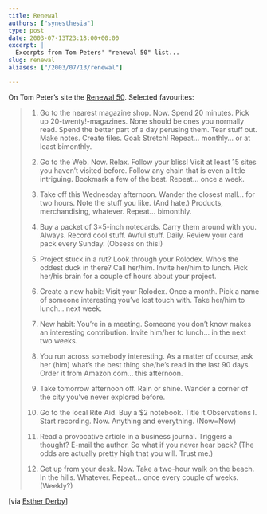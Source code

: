 ```yaml
---
title: Renewal
authors: ["synesthesia"]
type: post
date: 2003-07-13T23:18:00+00:00
excerpt: |
  Excerpts from Tom Peters' "renewal 50" list...
slug: renewal 
aliases: ["/2003/07/13/renewal"]

---
```

On Tom Peter&#8217;s site the [Renewal 50][1]. Selected favourites:

> 1. Go to the nearest magazine shop. Now. Spend 20 minutes. Pick up 20-twenty!-magazines. None should be ones you normally read. Spend the better part of a day perusing them. Tear stuff out. Make notes. Create files. Goal: Stretch! Repeat&#8230; monthly&#8230; or at least bimonthly.
> 
> 2. Go to the Web. Now. Relax. Follow your bliss! Visit at least 15 sites you haven&#8217;t visited before. Follow any chain that is even a little intriguing. Bookmark a few of the best. Repeat&#8230; once a week.
> 
> 3. Take off this Wednesday afternoon. Wander the closest mall&#8230; for two hours. Note the stuff you like. (And hate.) Products, merchandising, whatever. Repeat&#8230; bimonthly.
> 
> 4. Buy a packet of 3&#215;5-inch notecards. Carry them around with you. Always. Record cool stuff. Awful stuff. Daily. Review your card pack every Sunday. (Obsess on this!)
> 
> 6. Project stuck in a rut? Look through your Rolodex. Who&#8217;s the oddest duck in there? Call her/him. Invite her/him to lunch. Pick her/his brain for a couple of hours about your project.
> 
> 7. Create a new habit: Visit your Rolodex. Once a month. Pick a name of someone interesting you&#8217;ve lost touch with. Take her/him to lunch&#8230; next week.
> 
> 8. New habit: You&#8217;re in a meeting. Someone you don&#8217;t know makes an interesting contribution. Invite him/her to lunch&#8230; in the next two weeks.
> 
> 9. You run across somebody interesting. As a matter of course, ask her (him) what&#8217;s the best thing she/he&#8217;s read in the last 90 days. Order it from Amazon.com&#8230; this afternoon.
> 
> 10. Take tomorrow afternoon off. Rain or shine. Wander a corner of the city you&#8217;ve never explored before.
> 
> 11. Go to the local Rite Aid. Buy a $2 notebook. Title it Observations I. Start recording. Now. Anything and everything. (Now=Now)
> 
> 15. Read a provocative article in a business journal. Triggers a thought? E-mail the author. So what if you never hear back? (The odds are actually pretty high that you will. Trust me.)
> 
> 37. Get up from your desk. Now. Take a two-hour walk on the beach. In the hills. Whatever. Repeat&#8230; once every couple of weeks. (Weekly?) 

[via [Esther Derby][2]]

 [1]: https://www.tompeters.com/toms_world/brand_you.asp#renew
 [2]: https://www.estherderby.com/weblog/blogger.html